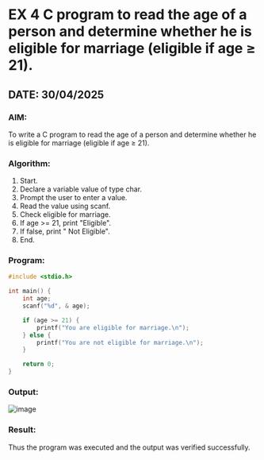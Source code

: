 # EX 4 C program to read the age of a person and determine whether he is eligible for marriage (eligible if age ≥ 21).
## DATE: 30/04/2025
### AIM:
To write a C program to read the age of a person and determine whether he is eligible for marriage (eligible if age ≥ 21).

### Algorithm:
1. Start.
2. Declare a variable value of type char.
3. Prompt the user to enter a value.
4. Read the value using scanf.
5. Check eligible for marriage.
6. If age >= 21, print "Eligible".
7. If false, print " Not Eligible".
8. End.

### Program:
```c program
#include <stdio.h>

int main() {
    int age;
    scanf("%d", & age);

    if (age >= 21) {
        printf("You are eligible for marriage.\n");
    } else {
        printf("You are not eligible for marriage.\n");
    }

    return 0;
}
```
### Output:

![image](https://github.com/user-attachments/assets/45d00046-d00f-4a35-9d7f-d27c5c311f9c)



### Result:
Thus the program was executed and the output was verified successfully.

